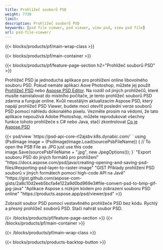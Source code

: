 ```yaml
---
title: Prohlížeč souborů PSD
weight: 7730
limit: 
description: Prohlížeč souborů PSD
keywords: [psd file viewer, psd viewer, view psd, view psd file]
url: psd-file-viewer/
---
```


{{< blocks/products/pf/main-wrap-class >}}

{{< blocks/products/pf/main-container >}}

{{< blocks/products/pf/feature-page-section h2="Prohlížeč souborů PSD" >}}
<p>Prohlížeč PSD je jednoduchá aplikace pro prohlížení online libovolného souboru PSD. Pokud nemáte aplikaci Aove Photoshop, můžete jej použít <a href="/psd/view/psd-file-viewer">Prohlížeč PSD</a> nebo <a href="https://products.aspose.app/psd/editor">Aspose PSD Editor</a>. Na rozdíl od jiných prohlížečů, které musíte nainstalovat do místního počítače, je tento prohlížeč souborů PSD zdarma a funguje online. Kvůli neustálým aktualizacím Aspose.PSD, který napájí prohlížeč PSD Viewer, budete moci otevřít poslední verze souborů PSD pomocí náhledu dokonalého pixelu. Vezměte prosím na vědomí, že tato aplikace nepoužívá Adobe Photoshop, můžete reprodukovat všechny funkce tohoto prohlížeče s C# nebo Java, stačí zkontrolovat <a href="https://products.aspose.com/psd">Co je Aspose.PSD</a></p>
{{< psd/view `https://psd-api-core-rl2ajsbv.k8s.dynabic.com/` 
`    using (PsdImage image = (PsdImage)Image.Load(sourcePsbFileName))
    {
	    // To open the PSB File as JPG just use this code
        image.Save(sourcePsbFileName + ".jpg",  new JpegOptions());
    }` 
"Export souboru PSD do jiných formátů pro prohlížení" "https://docs.aspose.com/psd/java/creating-opening-and-saving-psd-files/#exporting-psd-layer-to-raster-image" 
"GIST Příklady prohlížení PSD souborů v jiných formátech pomocí high-code API na Javě" "https://gist.github.com/aspose-com-gists/2a8c10d2eeb5bcfa4e122a9d0bd969e3#file-convert-psd-to-bmp-gif-jpg-java" 
"Aplikace Aspose s nízkým kódem pro zobrazení souboru PSD online" "https://products.aspose.app/psd/viewer/psd" >}}
<p>Zobrazit soubor PSD pomocí vestavěného prohlížeče PSD bez kódu. Rychlý a přesný prohlížeč souborů PSD. Stačí nahrát soubor PSD.</p>
{{< /blocks/products/pf/feature-page-section >}}
{{< /blocks/products/pf/main-container >}}


{{< /blocks/products/pf/main-wrap-class >}}

{{< blocks/products/products-backtop-button >}}
